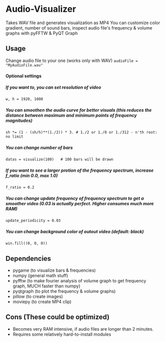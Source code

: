 # Audio-Visualizer
Takes WAV file and generates visualization as MP4
You can customize color gradient, number of sound bars, inspect audio file's frequency & volume graphs with pyFFTW & PyQT Graph

## Usage
Change audio file to your one (works only with WAV)
`audioFile = "MyAudioFile.wav"`

#### Optional settings
##### If you want to, you can set resolution of video
`w, h = 1920, 1080`
##### You can smoothen the audio curve for better visuals (this reduces the distance between maximum and minimum points of frequency magnitudes)
`sh *= (1 - (sh/h)**(1./2)) * 3. # 1./2 or 1./8 or 1./312 - n'th root: no limit`
##### You can change number of bars
`datas = visualize(100)   # 100 bars will be drawn`
##### If you want to see a larger protion of the frequency spectrum, increase f_ratio (min 0.0, max 1.0)
`f_ratio = 0.2`
##### You can change update frequency of frequency spectrum to get a smoother video (0.03 is actually perfect. Higher consumes much more RAM)
`update_periodicity = 0.03`
##### You can change background color of outout video (default: black)
`win.fill((0, 0, 0))`


## Dependencies
* pygame (to visualize bars & frequencies)
* numpy (general math stuff)
* pyfftw (to make fourier analysis of volume graph to get frequency graph, MUCH faster than numpy)
* pyqtgraph (to plot the frequency & volume graphs)
* pillow (to create images)
* moviepy (to create MP4 clip)


## Cons (These could be optimized)
* Becomes very RAM intensive, if audio files are longer than 2 minutes.
* Requires some relatively hard-to-install modules
